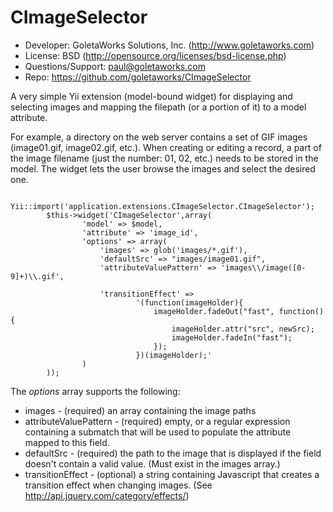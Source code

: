 CImageSelector
==============
 * Developer: GoletaWorks Solutions, Inc. (http://www.goletaworks.com)
 * License: BSD (http://opensource.org/licenses/bsd-license.php)
 * Questions/Support: paul@goletaworks.com
 * Repo: https://github.com/goletaworks/CImageSelector

A very simple Yii extension (model-bound widget) for displaying and selecting images and mapping the filepath (or a portion of it) to a model attribute.

For example, a directory on the web server contains a set of GIF images (image01.gif, image02.gif, etc.). When creating or editing a record, a part of the image filename (just the number: 01, 02, etc.) needs to be stored in the model. The widget lets the user browse the images and select the desired one.

   		Yii::import('application.extensions.CImageSelector.CImageSelector');
 			$this->widget('CImageSelector',array(
 					'model' => $model,
 					'attribute' => 'image_id',
 					'options' => array(
 						'images' => glob('images/*.gif'),
 						'defaultSrc' => "images/image01.gif",
 						'attributeValuePattern' => 'images\\/image([0-9]+)\\.gif',
 
 						'transitionEffect' => 
 								'(function(imageHolder){ 
 									imageHolder.fadeOut("fast", function(){
 										imageHolder.attr("src", newSrc);
 										imageHolder.fadeIn("fast");
 									});
 								})(imageHolder);'
 					)
 			));	

The _options_ array supports the following:
 * images - (required) an array containing the image paths
 * attributeValuePattern - (required) empty, or a regular expression containing a submatch that will be used to populate the attribute mapped to this field.
 * defaultSrc - (required) the path to the image that is displayed if the field doesn't contain a valid value. (Must exist in the images array.)
 * transitionEffect - (optional) a string containing Javascript that creates a transition effect when changing images. (See http://api.jquery.com/category/effects/)